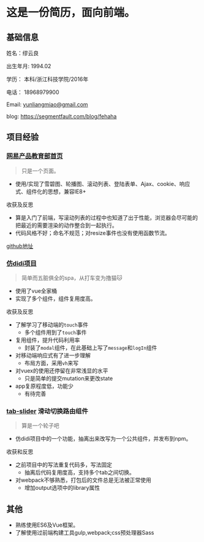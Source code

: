 # 这是一份简历，面向前端。

## 基础信息
姓名：缪云良

出生年月: 1994.02


学历： 本科/浙江科技学院/2016年


电话： 18968979900

Email: yunliangmiao@gmail.com

blog: https://segmentfault.com/blog/fehaha
## 项目经验
### [网易产品教育部首页](https://myl0204.github.io/Netease-Edu/) 
> 只是一个页面。
- 使用/实现了雪碧图、轮播图、滚动列表、登陆表单、Ajax、cookie、响应式、组件化的思想，兼容IE8+

收获及反思
- 算是入门了前端，写滚动列表的过程中也知道了出于性能，浏览器会尽可能的把最近的需要渲染的动作整合到一起执行。
- 代码风格不好；命名不规范；对resize事件也没有使用函数节流。

[github地址](https://github.com/myl0204/Netease-Edu)

### [仿didi项目](https://github.com/myl0204/XiXi)

> 简单而五脏俱全的spa，从打车变为撸猫:cat:
- 使用了vue全家桶
- 实现了多个组件，组件复用度高。

收获及反思
- 了解学习了移动端的`touch`事件
    - 多个组件用到了`touch`事件
- 复用组件，提升代码利用率
    - 封装了`modal`组件，在此基础上写了`message`和`logIn`组件
- 对移动端响应式有了进一步理解
    - 布局方面，采用`vh`来写
- 对vuex的使用还停留在非常浅显的水平
    + 只是简单的提交mutation来更改state
- app复原程度低，功能少
    + 有待完善

### [tab-slider](https://github.com/myl0204/tab-slider) 滑动切换路由组件
> 算是一个轮子吧
- 仿didi项目中的一个功能，抽离出来改写为一个公共组件，并发布到npm。

收获和反思
- 之前项目中的写法重复代码多，写法固定
    + 抽离后代码复用度高，支持多个tab之间切换。
- 对webpack不够熟悉，打包后的文件总是无法被正常使用
    + 增加output选项中的library属性
## 其他
- 熟练使用ES6及Vue框架。
- 了解使用过前端构建工具gulp,webpack;css预处理器Sass
